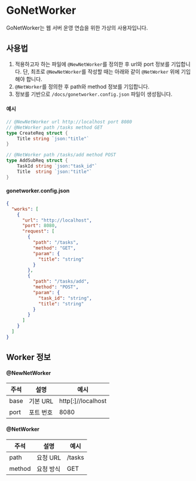 # GoNetWorker

GoNetWorker는 웹 서버 운영 연습을 위한 가상의 사용자입니다. 

## 사용법
1. 적용하고자 하는 파일에 `@NewNetWorker`를 정의한 후 url와 port 정보를 기입합니다. 단, 최초로 `@NewNetWorker`를 작성할 때는 아래와 같이 `@NetWorker` 위에 기입해야 합니다.
2. `@NetWorker`를 정의한 후 path와 method 정보를 기입합니다.
3. 정보를 기반으로 `/docs/gonetworker.config.json` 파일이 생성됩니다.

#### 예시
```go
// @NewNetWorker url http://localhost port 8080
// @NetWorker path /tasks method GET
type CreateReq struct {
	Title string `json:"title"`
}

// @NetWorker path /tasks/add method POST
type AddSubReq struct {
	TaskId string `json:"task_id"`
	Title  string `json:"title"`
}

```

#### gonetworker.config.json 
```json
{
  "works": [
    {
      "url": "http://localhost",
      "port": 8080,
      "request": [
        {
          "path": "/tasks",
          "method": "GET",
          "param": {
            "title": "string"
          }
        },
        {
          "path": "/tasks/add",
          "method": "POST",
          "param": {
            "task_id": "string",
            "title": "string"
          }
        }
      ]
    }
  ]
}
```

## Worker 정보 
#### @NewNetWorker
| 주석 | 설명 | 예시                 |
|---|---|--------------------|
| base | 기본 URL | http[:]//localhost |
| port | 포트 번호 | 8080 |


#### @NetWorker
| 주석 | 설명 | 예시                 |
|---|---|--------------------|
| path | 요청 URL | /tasks |
| method | 요청 방식 | GET |
